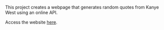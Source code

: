 <p>This project creates a webpage that generates random quotes from Kanye West using an online API.</p>
<p>Access the website <a href='https://brivance.github.io/kanye-tweets'> here</a>.</p>

